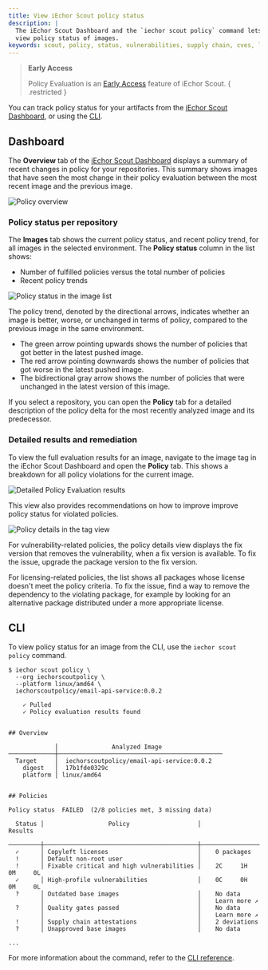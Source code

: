```yaml
---
title: View iEchor Scout policy status
description: |
  The iEchor Scout Dashboard and the `iechor scout policy` command lets you
  view policy status of images.
keywords: scout, policy, status, vulnerabilities, supply chain, cves, licenses
---
```


> **Early Access**
>
> Policy Evaluation is an [Early Access](/release-lifecycle/#early-access-ea)
> feature of iEchor Scout.
{ .restricted }

You can track policy status for your artifacts from the [iEchor Scout
Dashboard](#dashboard), or using the [CLI](#cli).

## Dashboard

The **Overview** tab of the [iEchor Scout Dashboard](https://scout.iechor.com/)
displays a summary of recent changes in policy for your repositories.
This summary shows images that have seen the most change in their policy
evaluation between the most recent image and the previous image.

![Policy overview](../images/policy-overview.webp)

### Policy status per repository

The **Images** tab shows the current policy status, and recent policy trend,
for all images in the selected environment. The **Policy status** column in the
list shows:

- Number of fulfilled policies versus the total number of policies
- Recent policy trends

![Policy status in the image list](../images/policy-image-list.webp)

The policy trend, denoted by the directional arrows, indicates whether an image
is better, worse, or unchanged in terms of policy, compared to the previous
image in the same environment.

- The green arrow pointing upwards shows the number of policies that got better
  in the latest pushed image.
- The red arrow pointing downwards shows the number of policies that got worse
  in the latest pushed image.
- The bidirectional gray arrow shows the number of policies that were unchanged
  in the latest version of this image.

If you select a repository, you can open the **Policy** tab for a detailed
description of the policy delta for the most recently analyzed image and its
predecessor.

### Detailed results and remediation

To view the full evaluation results for an image, navigate to the image tag in
the iEchor Scout Dashboard and open the **Policy** tab. This shows a breakdown
for all policy violations for the current image.

![Detailed Policy Evaluation results](../images/policy-detailed-results.webp)

This view also provides recommendations on how to improve improve policy status
for violated policies.

![Policy details in the tag view](../images/policy-tag-view.webp)

For vulnerability-related policies, the policy details view displays the fix
version that removes the vulnerability, when a fix version is available. To fix
the issue, upgrade the package version to the fix version.

For licensing-related policies, the list shows all packages whose license
doesn't meet the policy criteria. To fix the issue, find a way to remove the
dependency to the violating package, for example by looking for an alternative
package distributed under a more appropriate license.

## CLI

To view policy status for an image from the CLI, use the `iechor scout policy`
command.

```console
$ iechor scout policy \
  --org iechorscoutpolicy \
  --platform linux/amd64 \
  iechorscoutpolicy/email-api-service:0.0.2

    ✓ Pulled
    ✓ Policy evaluation results found


​## Overview
​
​             │               Analyzed Image
​─────────────┼──────────────────────────────────────────────
​  Target     │  iechorscoutpolicy/email-api-service:0.0.2
​    digest   │  17b1fde0329c
​    platform │ linux/amd64
​
​
​## Policies
​
​Policy status  FAILED  (2/8 policies met, 3 missing data)
​
​  Status │                  Policy                   │           Results
​─────────┼───────────────────────────────────────────┼──────────────────────────────
​  ✓      │ Copyleft licenses                         │    0 packages
​  !      │ Default non-root user                     │
​  !      │ Fixable critical and high vulnerabilities │    2C     1H     0M     0L
​  ✓      │ High-profile vulnerabilities              │    0C     0H     0M     0L
​  ?      │ Outdated base images                      │    No data
​         │                                           │    Learn more ↗
​  ?      │ Quality gates passed                      │    No data
​         │                                           │    Learn more ↗
​  !      │ Supply chain attestations                 │    2 deviations
​  ?      │ Unapproved base images                    │    No data

...
```

For more information about the command, refer to the [CLI
reference](../../reference/cli/iechor/scout/policy.md).
